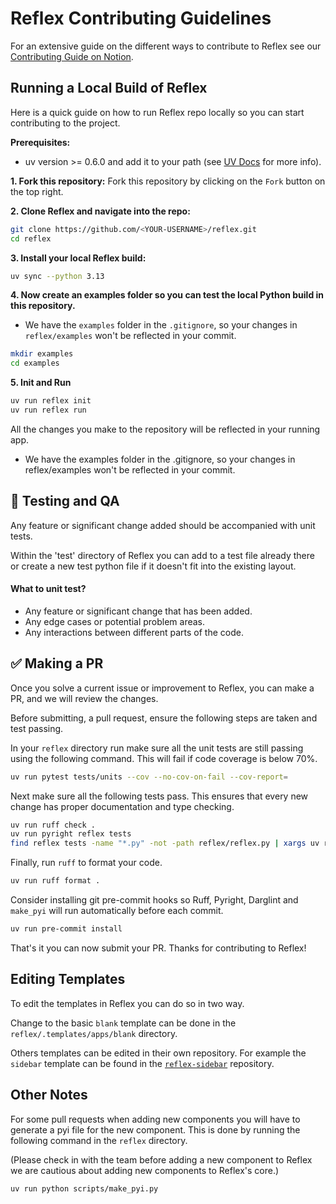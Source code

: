 # Reflex Contributing Guidelines

For an extensive guide on the different ways to contribute to Reflex see our [Contributing Guide on Notion](https://www.notion.so/reflex-dev/2107ab2bc166497db951b8d742748284?v=f0eaff78fa984b5ab15d204af58907d7).

## Running a Local Build of Reflex

Here is a quick guide on how to run Reflex repo locally so you can start contributing to the project.

**Prerequisites:**

- uv version >= 0.6.0 and add it to your path (see [UV Docs](https://docs.astral.sh/uv/getting-started/installation/) for more info).

**1. Fork this repository:**
Fork this repository by clicking on the `Fork` button on the top right.

**2. Clone Reflex and navigate into the repo:**

```bash
git clone https://github.com/<YOUR-USERNAME>/reflex.git
cd reflex
```

**3. Install your local Reflex build:**

```bash
uv sync --python 3.13
```

**4. Now create an examples folder so you can test the local Python build in this repository.**

- We have the `examples` folder in the `.gitignore`, so your changes in `reflex/examples` won't be reflected in your commit.

```bash
mkdir examples
cd examples
```

**5. Init and Run**

```bash
uv run reflex init
uv run reflex run
```

All the changes you make to the repository will be reflected in your running app.

- We have the examples folder in the .gitignore, so your changes in reflex/examples won't be reflected in your commit.

## 🧪 Testing and QA

Any feature or significant change added should be accompanied with unit tests.

Within the 'test' directory of Reflex you can add to a test file already there or create a new test python file if it doesn't fit into the existing layout.

#### What to unit test?

- Any feature or significant change that has been added.
- Any edge cases or potential problem areas.
- Any interactions between different parts of the code.

## ✅ Making a PR

Once you solve a current issue or improvement to Reflex, you can make a PR, and we will review the changes.

Before submitting, a pull request, ensure the following steps are taken and test passing.

In your `reflex` directory run make sure all the unit tests are still passing using the following command.
This will fail if code coverage is below 70%.

```bash
uv run pytest tests/units --cov --no-cov-on-fail --cov-report=
```

Next make sure all the following tests pass. This ensures that every new change has proper documentation and type checking.

```bash
uv run ruff check .
uv run pyright reflex tests
find reflex tests -name "*.py" -not -path reflex/reflex.py | xargs uv run darglint
```

Finally, run `ruff` to format your code.

```bash
uv run ruff format .
```

Consider installing git pre-commit hooks so Ruff, Pyright, Darglint and `make_pyi` will run automatically before each commit.

```bash
uv run pre-commit install
```

That's it you can now submit your PR. Thanks for contributing to Reflex!

## Editing Templates

To edit the templates in Reflex you can do so in two way.

Change to the basic `blank` template can be done in the `reflex/.templates/apps/blank` directory.

Others templates can be edited in their own repository. For example the `sidebar` template can be found in the [`reflex-sidebar`](https://github.com/reflex-dev/sidebar-template) repository.

## Other Notes

For some pull requests when adding new components you will have to generate a pyi file for the new component. This is done by running the following command in the `reflex` directory.

(Please check in with the team before adding a new component to Reflex we are cautious about adding new components to Reflex's core.)

```bash
uv run python scripts/make_pyi.py
```
